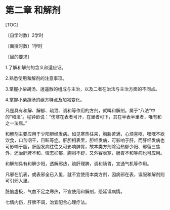 # 第二章  和解剂

[TOC]

〔自学时数〕2学时

〔面授时数〕1学时

〔目的要求〕

1.了解和解剂的含义和适应证。

2.熟悉使用和解剂的注意事项。

3.掌握小柴胡汤、逍遥散的组成与主治，以及二者在治法与主治方面的不同点。

4.掌握小柴胡汤的组方特点及加减变化。

凡是具有和解、解郁、疏泄、调和等作用的方剂，就叫和解剂。属于“八法”中的“和法”。程钟龄说：“伤寒在表者可汗，在里者可下，其在半表半里者，唯有和之一法焉。”

和解剂主要应用于少阳胆经发病。如见寒热往来，胸胁苦满，心烦喜呕，嘿嘿不欲饮食，口苦咽干，目眩等症。肝胆相表里，胆经发病，可影响于肝，而肝经发病也可影响于胆，肝胆发病往往又可影响脾胃，故本类方剂除治热郁少阳、邪留三焦外，还治肝脾不和、情志抑郁，胸闷不舒，又外客表寒，肠胃不和等病也可应用。

和解剂具有和解少阳，透解邪热，疏肝理脾，调和肠胃，宣通气机等作用。

凡邪在肌表，或表邪全已入里，就不宜使用本类方剂，因病邪在表，误服和解剂则可引邪入里。

脏腑虚极，气血不足之寒热，不宜使用和解剂，恐延误病情。

七情内伤，肝脾不调，治宜配合心理疗法。
